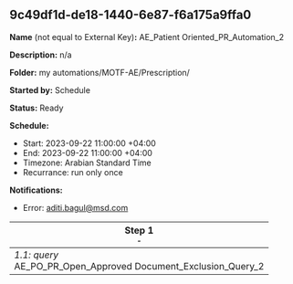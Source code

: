 ## 9c49df1d-de18-1440-6e87-f6a175a9ffa0

**Name** (not equal to External Key)**:** AE_Patient Oriented_PR_Automation_2

**Description:** n/a

**Folder:** my automations/MOTF-AE/Prescription/

**Started by:** Schedule

**Status:** Ready

**Schedule:**

* Start: 2023-09-22 11:00:00 +04:00
* End: 2023-09-22 11:00:00 +04:00
* Timezone: Arabian Standard Time
* Recurrance: run only once

**Notifications:**

* Error: aditi.bagul@msd.com

| Step 1<br>_<small>-</small>_ |
| --- |
| _1.1: query_<br>AE_PO_PR_Open_Approved Document_Exclusion_Query_2 |
